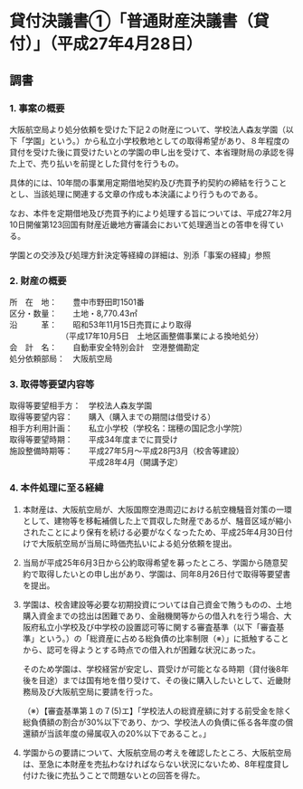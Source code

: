 # 貸付決議書①「普通財産決議書（貸付）」（平成27年4月28日）

## 調書

### 1. 事案の概要

大阪航空局より処分依頼を受けた下記２の財産について、学校法人森友学園（以下「学園」という。）から私立小学校敷地としての取得希望があり、８年程度の貸付を受けた後に買受けたいとの学園の申し出を受けて、本省理財局の承認を得た上で、売り払いを前提とした貸付を行うもの。

具体的には、10年間の事業用定期借地契約及び売買予約契約の締結を行うこととし、当該処理に関連する文章の作成も本決議により行うものである。

なお、本件を定期借地及び売買予約により処理する旨については、平成27年2月10日開催第123回国有財産近畿地方審議会において処理適当との答申を得ている。

学園との交渉及び処理方針決定等経緯の詳細は、別添「事案の経緯」参照

### 2. 財産の概要

所　在　地：　　豊中市野田町1501番  
区分・数量：　　土地・8,770.43㎡  
沿　　　革：　　昭和53年11月15日売買により取得  
　　　　　　　（平成17年10月5日　土地区画整備事業による換地処分）  
会　計　名：　　自動車安全特別会計　空港整備勘定  
処分依頼部局：　大阪航空局

### 3. 取得等要望内容等

取得等要望相手方：　学校法人森友学園  
取得等要望内容：　　購入（購入までの期間は借受ける）  
相手方利用計画：　　私立小学校（学校名：瑞穂の国記念小学院）  
取得等要望時期：　　平成34年度までに買受け  
施設整備時期等：　　平成27年5月～平成28円3月（校舎等建設）  
　　　　　　　　　　平成28年4月（開講予定）

### 4. 本件処理に至る経緯

1. 本財産は、大阪航空局が、大阪国際空港周辺における航空機騒音対策の一環として、建物等を移転補償した上で買収した財産であるが、騒音区域が縮小されたことにより保有を続ける必要がなくなったため、平成25年4月30日付けで大阪航空局が当局に時価売払いによる処分依頼を提出。
2. 当局が平成25年6月3日から公約取得希望を募ったところ、学園から随意契約で取得したいとの申し出があり、学園は、同年8月26日付で取得等要望書を提出。
3. 学園は、校舎建設等必要な初期投資については自己資金で賄うものの、土地購入資金までの捻出は困難であり、金融機関等からの借入れを行う場合、大阪府私立小学校及び中学校の設置認可等に関する審査基準（以下「審査基準」という。）の「総資産に占める総負債の比率制限（※）」に抵触することから、認可を得ようとする時点での借入れが困難な状況にあった。

    そのため学園は、学校経営が安定し、買受けが可能となる時期（貸付後8年後を目途）までは国有地を借り受けて、その後に購入したいとして、近畿財務局及び大阪航空局に要請を行った。

    （※）【審査基準第１の７(5)エ】「学校法人の総資産額に対する前受金を除く総負債額の割合が30%以下であり、かつ、学校法人の負債に係る各年度の償還額が当該年度の帰属収入の20%以下であること。」
4. 学園からの要請について、大阪航空局の考えを確認したところ、大阪航空局は、至急に本財産を売払わなければならない状況にないため、8年程度貸し付けた後に売払うことで問題ないとの回答を得た。